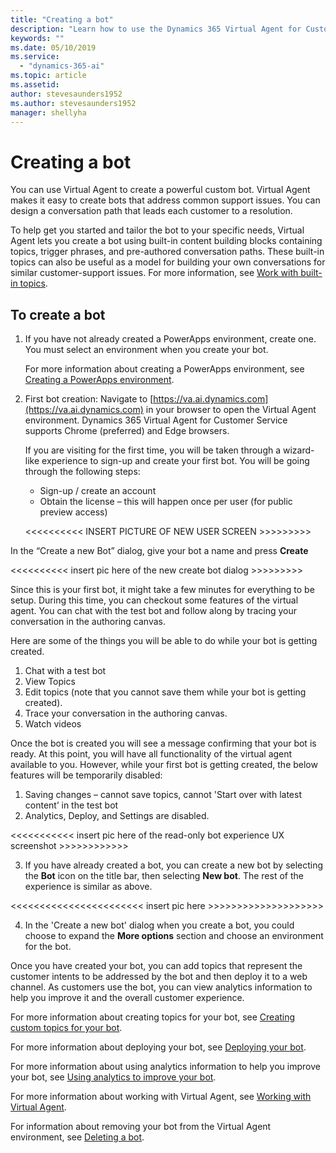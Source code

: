 ```yaml
---
title: "Creating a bot"
description: "Learn how to use the Dynamics 365 Virtual Agent for Customer Service to create a bot."
keywords: ""
ms.date: 05/10/2019
ms.service:
  - "dynamics-365-ai"
ms.topic: article
ms.assetid: 
author: stevesaunders1952
ms.author: stevesaunders1952
manager: shellyha
---
```


# Creating a bot

You can use Virtual Agent to create a powerful custom bot. Virtual Agent makes it easy to create bots that address common support issues. You can design a conversation path that leads each customer to a resolution.

To help get you started and tailor the bot to your specific needs, Virtual Agent lets you create a bot using built-in content building blocks containing topics, trigger phrases, and pre-authored conversation paths. These built-in topics can also be useful as a model for building your own conversations for similar customer-support issues. For more information, see [Work with built-in topics](how-to-templates.md).

## To create a bot

1. If you have not already created a PowerApps environment, create one. You must select an environment when you create your bot.

    For more information about creating a PowerApps environment, see [Creating a PowerApps environment](getting-started-new-environment.md).

2. First bot creation: Navigate to [https://va.ai.dynamics.com](https://va.ai.dynamics.com) in your browser to open the Virtual Agent environment. Dynamics 365 Virtual Agent for Customer Service supports Chrome (preferred) and Edge browsers.

    If you are visiting for the first time, you will be taken through a wizard-like experience to sign-up and create your first bot. You will be going through the following steps:
    
    - Sign-up / create an account
    - Obtain the license – this will happen once per user (for public preview access)

    <<<<<<<<<< INSERT PICTURE OF NEW USER SCREEN >>>>>>>>>

  In the “Create a new Bot” dialog, give your bot a name and press **Create** 
  
  <<<<<<<<<< insert pic here of the new create bot dialog >>>>>>>>>
  
  Since this is your first bot, it might take a few minutes for everything to be setup. During this time, you can checkout some features of the virtual agent. You can chat with the test bot and follow along by tracing your conversation in the authoring canvas.
  
  Here are some of the things you will be able to do while your bot is getting created.
1.	Chat with a test bot
2.	View Topics
3.	Edit topics (note that you cannot save them while your bot is getting created).
4.	Trace your conversation in the authoring canvas.
5.	Watch videos

Once the bot is created you will see a message confirming that your bot is ready. At this point, you will have all functionality of the virtual agent available to you. However, while your first bot is getting created, the below features will be temporarily disabled:
1.	Saving changes – cannot save topics, cannot 'Start over with latest content’ in the test bot
2.	Analytics, Deploy, and Settings are disabled.

<<<<<<<<<<< insert pic here of the read-only bot experience UX screenshot >>>>>>>>>>>>

3. If you have already created a bot, you can create a new bot by selecting the **Bot** icon on the title bar, then selecting **New bot**. The rest of the experience is similar as above.

<<<<<<<<<<<<<<<<<<<<<<< insert pic here >>>>>>>>>>>>>>>>>>>>


4. In the 'Create a new bot' dialog when you create a bot, you could choose to expand the **More options** section and choose an environment for the bot. 

Once you have created your bot, you can add topics that represent the customer intents to be addressed by the bot and then deploy it to a web channel. As customers use the bot, you can view analytics information to help you improve it and the overall customer experience.

For more information about creating topics for your bot, see [Creating custom topics for your bot](getting-started-create-topics.md).

For more information about deploying your bot, see [Deploying your bot](getting-started-deploy.md).

For more information about using analytics information to help you improve your bot, see [Using analytics to improve your bot](getting-started-analytics.md).

For more information about working with Virtual Agent, see [Working with Virtual Agent](getting-started-bot-designer.md).

For information about removing your bot from the Virtual Agent environment, see [Deleting a bot](getting-started-delete-bot.md).
